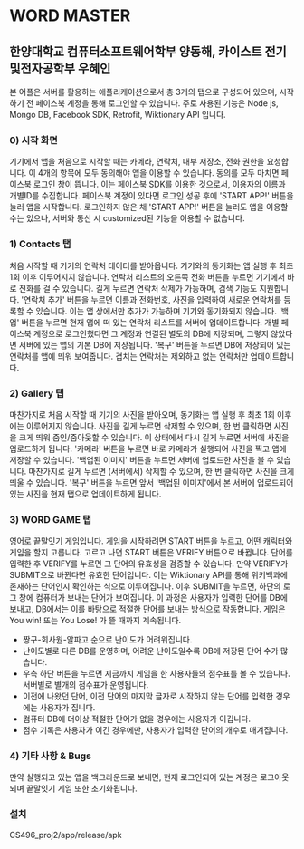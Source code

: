 # WORD MASTER

## 한양대학교 컴퓨터소프트웨어학부 양동해, 카이스트 전기및전자공학부 우혜인

본 어플은 서버를 활용하는 애플리케이션으로서 총 3개의 탭으로 구성되어 있으며, 시작하기 전 페이스북 계정을 통해 로그인할 수 있습니다.
주로 사용된 기능은 Node js, Mongo DB, Facebook SDK, Retrofit, Wiktionary API 입니다.

### 0) 시작 화면
기기에서 앱을 처음으로 시작할 때는 카메라, 연락처, 내부 저장소, 전화 권한을 요청합니다. 이 4개의 항목에 모두 동의해야 앱을 이용할 수 있습니다. 동의를 모두 마치면 페이스북 로그인 창이 뜹니다.
이는 페이스북 SDK를 이용한 것으로서, 이용자의 이름과 개별ID를 수집합니다.
페이스북 계정이 있다면 로그인 성공 후에 'START APP!' 버튼을 눌러 앱을 시작합니다. 
로그인하지 않은 채 'START APP!' 버튼을 눌러도 앱을 이용할 수는 있으나, 서버와 통신 시 customized된 기능을 이용할 수 없습니다.

### 1) Contacts 탭
처음 시작할 때 기기의 연락처 데이터를 받아옵니다. 기기와의 동기화는 앱 실행 후 최초 1회 이후 이루어지지 않습니다. 
연락처 리스트의 오른쪽 전화 버튼을 누르면 기기에서 바로 전화를 걸 수 있습니다. 길게 누르면 연락처 삭제가 가능하며, 검색 기능도 지원합니다.
'연락처 추가' 버튼을 누르면 이름과 전화번호, 사진을 입력하여 새로운 연락처를 등록할 수 있습니다. 이는 앱 상에서만 추가가 가능하며 기기와 동기화되지 않습니다.
'백업' 버튼을 누르면 현재 앱에 떠 있는 연락처 리스트를 서버에 업데이트합니다. 
개별 페이스북 계정으로 로그인했다면 그 계정과 연결된 별도의 DB에 저장되며, 그렇지 않았다면 서버에 있는 앱의 기본 DB에 저장됩니다. 
'복구' 버튼을 누르면 DB에 저장되어 있는 연락처를 앱에 띄워 보여줍니다. 겹치는 연락처는 제외하고 없는 연락처만 업데이트합니다.

### 2) Gallery 탭
마찬가지로 처음 시작할 때 기기의 사진을 받아오며, 동기화는 앱 실행 후 최초 1회 이후에는 이루어지지 않습니다.
사진을 길게 누르면 삭제할 수 있으며, 한 번 클릭하면 사진을 크게 띄워 줌인/줌아웃할 수 있습니다. 이 상태에서 다시 길게 누르면 서버에 사진을 업로드하게 됩니다.
'카메라' 버튼을 누르면 바로 카메라가 실행되어 사진을 찍고 앱에 저장할 수 있습니다.
'백업된 이미지' 버튼을 누르면 서버에 업로드한 사진을 볼 수 있습니다. 마찬가지로 길게 누르면 (서버에서) 삭제할 수 있으며, 한 번 클릭하면 사진을 크게 띄울 수 있습니다.
'복구' 버튼을 누르면 앞서 '백업된 이미지'에서 본 서버에 업로드되어 있는 사진을 현재 탭으로 업데이트하게 됩니다.

### 3) WORD GAME 탭
영어로 끝말잇기 게임입니다. 게임을 시작하려면 START 버튼을 누르고, 어떤 캐릭터와 게임을 할지 고릅니다. 고르고 나면 START 버튼은 VERIFY 버튼으로 바뀝니다.
단어를 입력한 후 VERIFY를 누르면 그 단어의 유효성을 검증할 수 있습니다. 만약 VERIFY가 SUBMIT으로 바뀐다면 유효한 단어입니다. 
이는 Wiktionary API를 통해 위키백과에 존재하는 단어인지 확인하는 식으로 이루어집니다.
이후 SUBMIT을 누르면, 하단의 로그 창에 컴퓨터가 보내는 단어가 보여집니다. 이 과정은 사용자가 입력한 단어를 DB에 보내고, DB에서는 이를 바탕으로 적절한 단어를 보내는 방식으로 작동합니다.
게임은 You win! 또는 You Lose! 가 뜰 때까지 계속됩니다.

- 짱구-회사원-알파고 순으로 난이도가 어려워집니다.
- 난이도별로 다른 DB를 운영하며, 어려운 난이도일수록 DB에 저장된 단어 수가 많습니다.
- 우측 하단 버튼을 누르면 지금까지 게임을 한 사용자들의 점수표를 볼 수 있습니다. 서버별로 별개의 점수표가 운영됩니다.
- 이전에 나왔던 단어, 이전 단어의 마지막 글자로 시작하지 않는 단어를 입력한 경우에는 사용자가 집니다.
- 컴퓨터 DB에 더이상 적절한 단어가 없을 경우에는 사용자가 이깁니다.
- 점수 기록은 사용자가 이긴 경우에만, 사용자가 입력한 단어의 개수로 매겨집니다.

### 4) 기타 사항 & Bugs
만약 실행되고 있는 앱을 백그라운드로 보내면, 현재 로그인되어 있는 계정은 로그아웃되며 끝말잇기 게임 또한 초기화됩니다.

### 설치
CS496_proj2/app/release/apk
